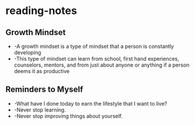 # reading-notes
## Growth Mindset
* -A growth mindset is a type of mindset that a person is constantly developing
* -This type of mindset can learn from school, first hand experiences, counselors, mentors, and from just about anyone or anything if a person deems it as productive

## Reminders to Myself
* -What have I done today to earn the lifestyle that I want to live?
* -Never stop learning.
* -Never stop improving things about yourself.
